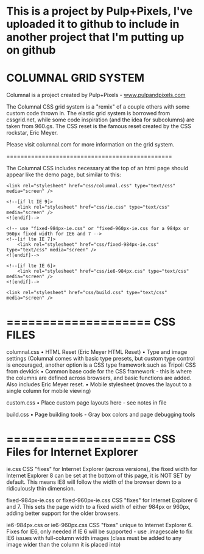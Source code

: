 This is a project by Pulp+Pixels, I've uploaded it to github to include in another project that I'm putting up on github
====================
COLUMNAL GRID SYSTEM
====================

Columnal is a project created by Pulp+Pixels - www.pulpandpixels.com

The Columnal CSS grid system is a "remix" of a couple others with some custom code thrown in. The elastic grid system is borrowed from cssgrid.net, while some code inspiration (and the idea for subcolumns) are taken from 960.gs. The CSS reset is the famous reset created by the CSS rockstar, Eric Meyer.

Please visit columnal.com for more information on the grid system.

===============================================

The Columnal CSS includes necessary at the top of an html page should appear like the demo page, but similar to this: 

<meta name="viewport" content="width=device-width, initial-scale=1.0"> 
  
<!-- The Columnal Grid (base, load first) -->
	<link rel="stylesheet" href="css/columnal.css" type="text/css" media="screen" />

<!-- Fixes for IE -->
	<!--[if lt IE 9]>
    	<link rel="stylesheet" href="css/ie.css" type="text/css" media="screen" />
	<![endif]-->

	<!-- use "fixed-984px-ie.css" or "fixed-960px-ie.css for a 984px or 960px fixed width for IE6 and 7 -->
	<!--[if lte IE 7]>
		<link rel="stylesheet" href="css/fixed-984px-ie.css" type="text/css" media="screen" />
	<![endif]-->
	
<!-- Fixes for IE6, only needed if IE 6 will be supported - width must match 984px or 960px of css file used above -->
<!-- Use .imagescale to fix IE6 issues with full-column width images (class must be added to any image wider than the column it is placed into) -->
	<!--[if lte IE 6]>
		<link rel="stylesheet" href="css/ie6-984px.css" type="text/css" media="screen" />
	<![endif]-->
  <!-- End fixes for IE -->

<!-- Page building tools - Gray box colors and page debugging tools -->
    <link rel="stylesheet" href="css/build.css" type="text/css" media="screen" />

====================
CSS FILES
====================

columnal.css
	• HTML Reset (Eric Meyer HTML Reset)
	• Type and image settings (Columnal comes with basic type presets, but custom type control is encouraged, another option is a CSS type framework such as Tripoli CSS from devkick
    • Common base code for the CSS framework - this is where the columns are defined across browsers, and basic functions are added. Also includes Eric Meyer reset.
	• Mobile stylesheet (moves the layout to a single column for mobile viewing)

custom.css
    • Place custom page layouts here - see notes in file

build.css
	• Page building tools - Gray box colors and page debugging tools

====================
CSS Files for Internet Explorer
====================

ie.css
    CSS "fixes" for Internet Explorer (across versions), the fixed width for Internet Explorer 8 can be set at the bottom of this page, it is NOT SET by default. This means IE8 will follow the width of the browser down to a ridiculously thin dimension.

fixed-984px-ie.css or fixed-960px-ie.css
    CSS "fixes" for Internet Explorer 6 and 7. This sets the page width to a fixed width of either 984px or 960px, adding better support for the older browsers.

ie6-984px.css or ie6-960px.css
    CSS "fixes" unique to Internet Explorer 6. Fixes for IE6, only needed if IE 6 will be supported - use .imagescale to fix IE6 issues with full-column width images (class must be added to any image wider than the column it is placed into)